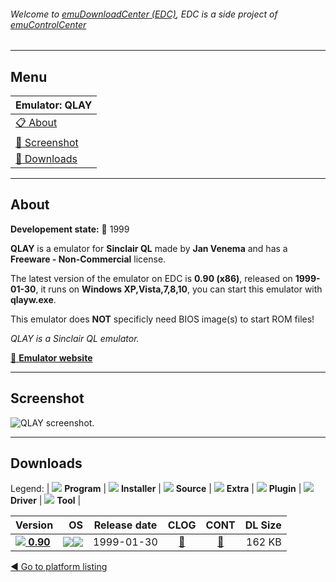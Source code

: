 ###### Welcome to [emuDownloadCenter (EDC)](https://github.com/PhoenixInteractiveNL/emuDownloadCenter/wiki/), EDC is a side project of [emuControlCenter](https://github.com/PhoenixInteractiveNL/emuControlCenter/wiki/)
***
## Menu
| **Emulator: QLAY** |
|:---------|
| [:clipboard: About](#about) |
| [:sunrise: Screenshot](#screenshot) |
| [:floppy_disk: Downloads](#downloads) |
***
## About
**Developement state:** :red_circle: 1999

**QLAY** is a emulator for **Sinclair QL** made by **Jan Venema** and has a **Freeware - Non-Commercial** license.

The latest version of the emulator on EDC is **0.90 (x86)**, released on **1999-01-30**, it runs on **Windows XP,Vista,7,8,10**, you can start this emulator with **qlayw.exe**.

This emulator does **NOT** specificly need BIOS image(s) to start ROM files!

_QLAY is a Sinclair QL emulator._

[:link: **Emulator website**](http://www.inter.nl.net/hcc/A.Jaw.Venema)
***
## Screenshot
![](https://raw.githubusercontent.com/PhoenixInteractiveNL/emuDownloadCenter/master/hooks/qlayw/emulator_screen_01.jpg "QLAY screenshot.")
***
## Downloads
Legend: | 
![](https://raw.githubusercontent.com/wiki/PhoenixInteractiveNL/emuDownloadCenter/images_misc/icon_program_24.png) **Program** | 
![](https://raw.githubusercontent.com/wiki/PhoenixInteractiveNL/emuDownloadCenter/images_misc/icon_installer_24.png) **Installer** | 
![](https://raw.githubusercontent.com/wiki/PhoenixInteractiveNL/emuDownloadCenter/images_misc/icon_source_code_24.png) **Source** | 
![](https://raw.githubusercontent.com/wiki/PhoenixInteractiveNL/emuDownloadCenter/images_misc/icon_extra_24.png) **Extra** | 
![](https://raw.githubusercontent.com/wiki/PhoenixInteractiveNL/emuDownloadCenter/images_misc/icon_plugin_24.png) **Plugin** | 
![](https://raw.githubusercontent.com/wiki/PhoenixInteractiveNL/emuDownloadCenter/images_misc/icon_driver_24.png) **Driver** | 
![](https://raw.githubusercontent.com/wiki/PhoenixInteractiveNL/emuDownloadCenter/images_misc/icon_tool_24.png) **Tool** | 
 
| Version | OS | Release date | CLOG | CONT | DL Size |
|:--------|---:|:------------:|:----:|:----:|--------:|
| [![](https://raw.githubusercontent.com/wiki/PhoenixInteractiveNL/emuDownloadCenter/images_misc/icon_program_24.png) **0.90**](https://github.com/PhoenixInteractiveNL/edc-repo0005/raw/master/qlayw/0.90.7z) | ![](https://raw.githubusercontent.com/wiki/PhoenixInteractiveNL/emuDownloadCenter/images_misc/logo_windows_24.png)![](https://raw.githubusercontent.com/wiki/PhoenixInteractiveNL/emuDownloadCenter/images_misc/icon_32-bit_24.png) | 1999-01-30 | [:page_facing_up:](https://github.com/PhoenixInteractiveNL/edc-repo0005/blob/master/qlayw/0.90_changelog.txt) | [:mag_right:](https://github.com/PhoenixInteractiveNL/edc-repo0005/blob/master/qlayw/0.90_contents.txt) | 162 KB |

[:arrow_backward: Go to platform listing](https://github.com/PhoenixInteractiveNL/emuDownloadCenter/wiki/EDC-Platform-List)
